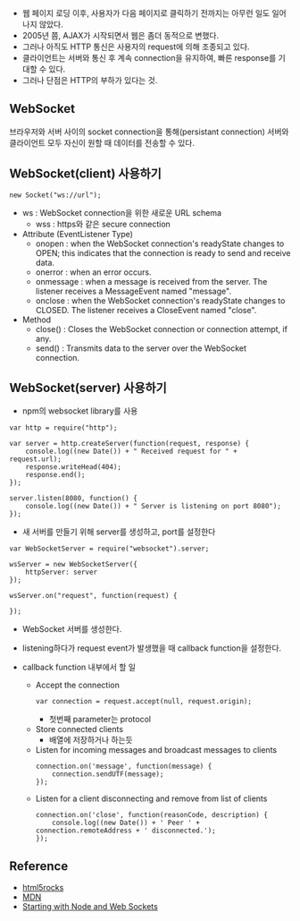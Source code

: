 - 웹 페이지 로딩 이후, 사용자가 다음 페이지로 클릭하기 전까지는 아무런 일도 일어나지 않았다.
- 2005년 쯤, AJAX가 시작되면서 웹은 좀더 동적으로 변했다.
- 그러나 아직도 HTTP 통신은 사용자의 request에 의해 조종되고 있다.
- 클라이언트는 서버와 통신 후 계속 connection을 유지하여, 빠른 response를 기대할 수 있다.
- 그러나 단점은 HTTP의 부하가 있다는 것.

## WebSocket
브라우저와 서버 사이의 socket connection을 통해(persistant connection) 서버와 클라이언트 모두 자신이 원할 때 데이터를 전송할 수 있다.

## WebSocket(client) 사용하기
```
new Socket("ws://url");
```
- ws : WebSocket connection을 위한 새로운 URL schema
    + wss : https와 같은 secure connection
- Attribute (EventListener Type)
    + onopen : when the WebSocket connection's readyState changes to OPEN; this indicates that the connection is ready to send and receive data.
    + onerror : when an error occurs.
    + onmessage : when a message is received from the server. The listener receives a MessageEvent named "message".
    + onclose : when the WebSocket connection's readyState changes to CLOSED. The listener receives a CloseEvent named "close".
- Method
    + close() : Closes the WebSocket connection or connection attempt, if any.
    + send() : Transmits data to the server over the WebSocket connection.

## WebSocket(server) 사용하기
- npm의 websocket library를 사용
```
var http = require("http");

var server = http.createServer(function(request, response) {
    console.log((new Date()) + " Received request for " + request.url);
    response.writeHead(404);
    response.end();
});

server.listen(8080, function() {
    console.log((new Date()) + " Server is listening on port 8080");
});
```
- 새 서버를 만들기 위해 server를 생성하고, port를 설정한다


```
var WebSocketServer = require("websocket").server;

wsServer = new WebSocketServer({
    httpServer: server
});

wsServer.on("request", function(request) {

});
```
- WebSocket 서버를 생성한다. 
- listening하다가 request event가 발생했을 때 callback function을 설정한다.
    

- callback function 내부에서 할 일
    + Accept the connection  
        ```
        var connection = request.accept(null, request.origin);
        ```
        * 첫번째 parameter는 protocol  
    + Store connected clients
        * 배열에 저장하거나 하는듯 
    + Listen for incoming messages and broadcast messages to clients  
        ```
        connection.on('message', function(message) {
            connection.sendUTF(message);
        });
        ```
    + Listen for a client disconnecting and remove from list of clients  
        ```
        connection.on('close', function(reasonCode, description) {
            console.log((new Date()) + ' Peer ' + connection.remoteAddress + ' disconnected.');
        });
        ```


## Reference
- [html5rocks](http://www.html5rocks.com/en/tutorials/websockets/basics/)
- [MDN](https://developer.mozilla.org/en-US/docs/Web/API/WebSocket)
- [Starting with Node and Web Sockets](http://codular.com/node-web-sockets)